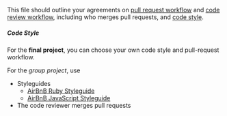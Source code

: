 This file should outline your agreements on
[pull request workflow](#pull-request-workflow) and [code review
workflow](#code-review-workflow), including who merges pull requests,
and [code style](#code-style).
##### Code Style
For the **final project**, you can choose your own code
style and pull-request workflow.

For the *group project*, use
- Styleguides
	- [AirBnB Ruby Styleguide](https://github.com/airbnb/ruby)
	- [AirBnB JavaScript Styleguide](https://github.com/airbnb/javascript)
- The code reviewer merges pull requests
